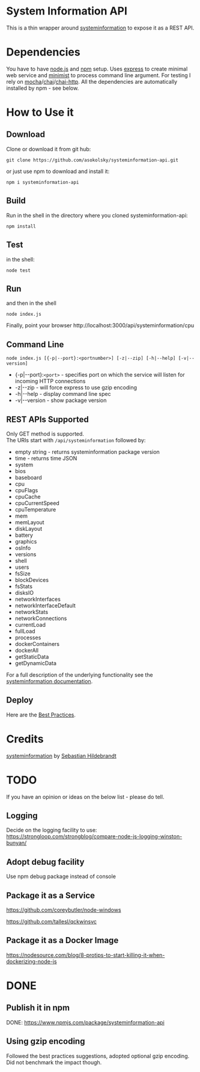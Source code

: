 # System Information API
This is a thin wrapper around [systeminformation](https://www.npmjs.com/package/systeminformation) to expose it as a REST API.

# Dependencies
You have to have [node.js](https://nodejs.org/en/) and [npm](https://www.npmjs.com/) setup. Uses [express](http://expressjs.com) to create minimal web service and [minimist](https://github.com/substack/minimist) to process command line argument.  For testing I rely on [mocha](https://mochajs.org)/[chai](https://www.chaijs.com)/[chai-http](https://github.com/chaijs/chai-http).
All the dependencies are automatically installed by npm - see below.


# How to Use it

## Download

Clone or download it from git hub:

```git clone https://github.com/asokolsky/systeminformation-api.git```

or just use npm to download and install it:

```npm i systeminformation-api```

## Build
Run in the shell in the directory where you cloned systeminformation-api:

```npm install```

## Test
in the shell:

```node test```

## Run
and then in the shell

```node index.js```

Finally, point your browser
http://localhost:3000/api/systeminformation/cpu

## Command Line

```
node index.js [{-p|--port}:<portnumber>] [-z|--zip] [-h|--help] [-v|--version]
```

- {-p|--port}:```<port>``` - specifies port on which the service will listen for incoming HTTP connections
- -z|--zip - will force express to use gzip encoding
- -h|--help - display command line spec
- -v|--version - show package version


## REST APIs Supported

Only GET method is supported.   
The URIs start with ```/api/systeminformation``` followed by:

- empty string - returns systeminformation package version
- time - returns time JSON
- system
- bios
- baseboard
- cpu
- cpuFlags
- cpuCache
- cpuCurrentSpeed
- cpuTemperature
- mem
- memLayout
- diskLayout
- battery
- graphics
- osInfo
- versions
- shell
- users
- fsSize
- blockDevices
- fsStats
- disksIO
- networkInterfaces
- networkInterfaceDefault
- networkStats
- networkConnections
- currentLoad
- fullLoad
- processes
- dockerContainers
- dockerAll
- getStaticData
- getDynamicData

For a full description of the underlying functionality see the [systeminformation documentation](https://www.npmjs.com/package/systeminformation).

## Deploy
Here are the [Best Practices](https://expressjs.com/en/advanced/best-practice-performance.html).

# Credits
[systeminformation](https://www.npmjs.com/package/systeminformation)
 by [Sebastian Hildebrandt](https://github.com/sebhildebrandt)

# TODO

If you have an opinion or ideas on the below list - please do tell.

## Logging
Decide on the logging facility to use: https://strongloop.com/strongblog/compare-node-js-logging-winston-bunyan/


## Adopt debug facility
Use npm debug package instead of console

## Package it as a Service
https://github.com/coreybutler/node-windows

https://github.com/tallesl/qckwinsvc

## Package it as a Docker Image
https://nodesource.com/blog/8-protips-to-start-killing-it-when-dockerizing-node-js

# DONE
## Publish it in npm
DONE: https://www.npmjs.com/package/systeminformation-api

## Using gzip encoding
Followed the best practices suggestions, adopted optional gzip encoding.  Did not benchmark the impact though.